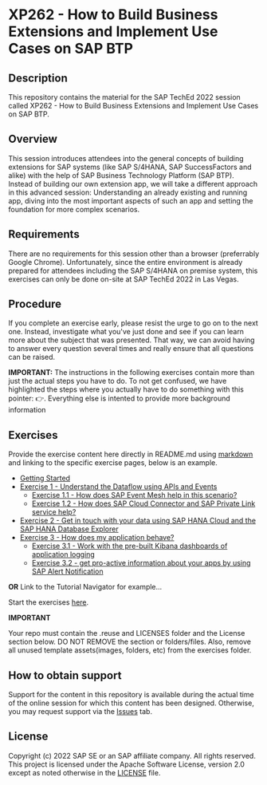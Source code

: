 # XP262 - How to Build Business Extensions and Implement Use Cases on SAP BTP

## Description

This repository contains the material for the SAP TechEd 2022 session called XP262 - How to Build Business Extensions and Implement Use Cases on SAP BTP.  

## Overview

This session introduces attendees into the general concepts of building extensions for SAP systems (like SAP S/4HANA, SAP SuccessFactors and alike) with the help of SAP Business Technology Platform (SAP BTP). Instead of building our own extension app, we will take a different approach in this advanced session: Understanding an already existing and running app, diving into the most important aspects of such an app and setting the foundation for more complex scenarios. 

## Requirements

There are no requirements for this session other than a browser (preferrably Google Chrome). Unfortunately, since the entire environment is already prepared for attendees including the SAP S/4HANA on premise system, this exercises can only be done on-site at SAP TechEd 2022 in Las Vegas. 

## Procedure

If you complete an exercise early, please resist the urge to go on to the next one. Instead, investigate what you've just done and see if you can learn more about the subject that was presented. That way, we can avoid having to answer every question several times and really ensure that all questions can be raised.

**IMPORTANT:** The instructions in the following exercises contain more than just the actual steps you have to do. To not get confused, we have highlighted the steps where you actually have to do something with this pointer: 👉. Everything else is intented to provide more background information

## Exercises

Provide the exercise content here directly in README.md using [markdown](https://guides.github.com/features/mastering-markdown/) and linking to the specific exercise pages, below is an example.

- [Getting Started](exercises/ex0/)
- [Exercise 1 - Understand the Dataflow using APIs and Events](exercises/ex1/)
    - [Exercise 1.1 - How does SAP Event Mesh help in this scenario?](exercises/ex1#exercise-11-sub-exercise-1-description)
    - [Exercise 1.2 - How does SAP Cloud Connector and SAP Private Link service help?](exercises/ex1#exercise-12-sub-exercise-2-description)
- [Exercise 2 - Get in touch with your data using SAP HANA Cloud and the SAP HANA Database Explorer](exercises/ex1/)
- [Exercise 3 - How does my application behave?](exercises/ex2/)
    - [Exercise 3.1 - Work with the pre-built Kibana dashboards of application logging](exercises/ex2#exercise-21-sub-exercise-1-description)
    - [Exercise 3.2 - get pro-active information about your apps by using SAP Alert Notification](exercises/ex2#exercise-21-sub-exercise-1-description)

**OR** Link to the Tutorial Navigator for example...

Start the exercises [here](https://developers.sap.com/tutorials/abap-environment-trial-onboarding.html).

**IMPORTANT**

Your repo must contain the .reuse and LICENSES folder and the License section below. DO NOT REMOVE the section or folders/files. Also, remove all unused template assets(images, folders, etc) from the exercises folder. 

## How to obtain support

Support for the content in this repository is available during the actual time of the online session for which this content has been designed. Otherwise, you may request support via the [Issues](../../issues) tab.

## License
Copyright (c) 2022 SAP SE or an SAP affiliate company. All rights reserved. This project is licensed under the Apache Software License, version 2.0 except as noted otherwise in the [LICENSE](LICENSES/Apache-2.0.txt) file.
